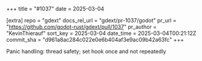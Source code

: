 +++
title = "#1037"
date = 2025-03-04

[extra]
repo = "gdext"
docs_rel_url = "gdext/pr-1037/godot"
pr_url = "https://github.com/godot-rust/gdext/pull/1037"
pr_author = "KevinThierauf"
sort_key = 2025-03-04
date_time = 2025-03-04T00:21:12Z
commit_sha = "d961a8ac284c022e0e6b404af3e9ac09b42a63fc"
+++

Panic handling: thread safety; set hook once and not repeatedly
